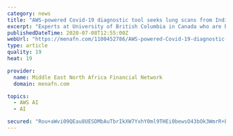 ```yaml
---
category: news
title: "AWS-powered Covid-19 diagnostic tool seeks lung scans from India"
excerpt: "Experts at University of British Columbia in Canada who are building an Artificial Intelligence-powered Covid-19 diagnosis tool with the help of resources from Amazon Web Services (AWS ..."
publishedDateTime: 2020-07-08T12:55:00Z
webUrl: "https://menafn.com/1100452786/AWS-powered-Covid-19-diagnostic-tool-seeks-lung-scans-from-India"
type: article
quality: 19
heat: 19

provider:
  name: Middle East North Africa Financial Network
  domain: menafn.com

topics:
  - AWS AI
  - AI

secured: "Rou+aWvi09QEau8UESDMbAuTbrIkXW7YxhY0ml9THEi0bewsO43bOk3WmrR+EXlPKGTJuUAD6/HbhDkmxGAlsrF3NgAcyZf4bjoyby2kWeLvYzJVgkqspeSsVOJ7P5uNdZNTeQYOKuyHPIzGhPf6BBrO4nIFgUqNBLgahcBGAAYtEuTnFOrJXAtBUDjnpBMaCSa6U6pWSmUWOn23I6rKyPfl4HuUFk0kHvy2TymqQJp+wElgPX8T8KaLF24WTaeaGX9uZaMHXU+TFRXlyjZR7pnoW1b7Q71ueOiG+zBfUS1/C7ggHnqQhgBuEF+ZW4g0pgror0PNuEUnjH02/p11jg==;J5LEf6iww2mC/ScEgFcfsA=="
---
```


